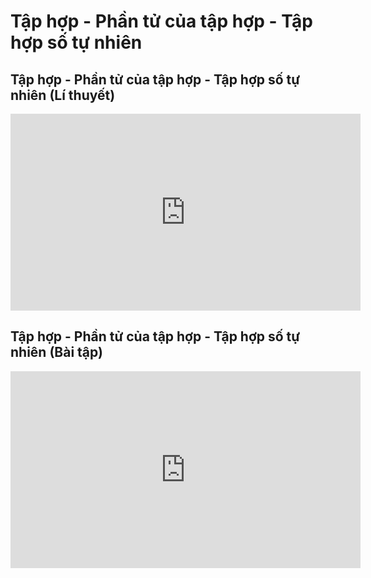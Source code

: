 # Tập hợp - Phần tử của tập hợp - Tập hợp số tự nhiên
## Tập hợp - Phần tử của tập hợp - Tập hợp số tự nhiên (Lí thuyết)
<iframe width="560" height="315" src="https://www.youtube.com/embed/PAD8Pt38XrU?si=cq_TSvOADdyQAtOl" title="YouTube video player" frameborder="0" allow="accelerometer; autoplay; clipboard-write; encrypted-media; gyroscope; picture-in-picture; web-share" referrerpolicy="strict-origin-when-cross-origin" allowfullscreen></iframe>

## Tập hợp - Phần tử của tập hợp - Tập hợp số tự nhiên (Bài tập)
<iframe width="560" height="315" src="https://www.youtube.com/embed/CaH8brcLqdA?si=aZfqPenf4SoZ8mRV" title="YouTube video player" frameborder="0" allow="accelerometer; autoplay; clipboard-write; encrypted-media; gyroscope; picture-in-picture; web-share" referrerpolicy="strict-origin-when-cross-origin" allowfullscreen></iframe>
